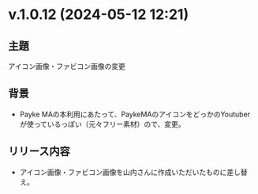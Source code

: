 # v.1.0.12 (2024-05-12 12:21)

## 主題

アイコン画像・ファビコン画像の変更

## 背景

- Payke MAの本利用にあたって、PaykeMAのアイコンをどっかのYoutuberが使っているっぽい（元々フリー素材）ので、変更。

## リリース内容

- アイコン画像・ファビコン画像を山内さんに作成いただいたものに差し替え。
